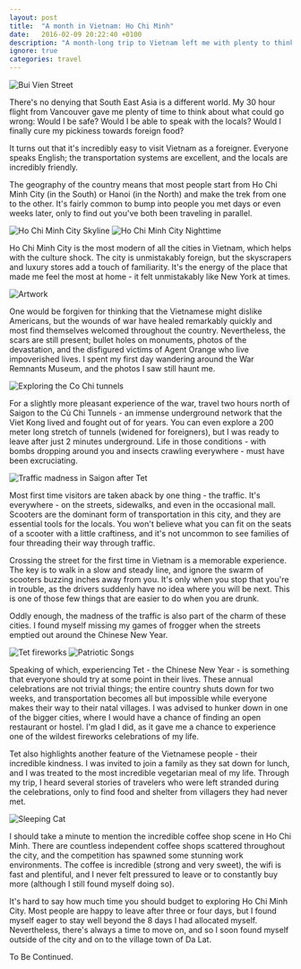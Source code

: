 ```yaml
---
layout: post
title:  "A month in Vietnam: Ho Chi Minh"
date:   2016-02-09 20:22:40 +0100
description: "A month-long trip to Vietnam left me with plenty to think and write about. Embarassingly, I never managed to get beyond the first chapter of this blog series, but Ho Chi Minh is still a place I revisit in my memories"
ignore: true
categories: travel
---
```


![Bui Vien Street](http://res.cloudinary.com/jms-personal/image/upload/v1455775771/HCM_-_2_nvd9dq.jpg)

There's no denying that South East Asia is a different world. My 30 hour flight from Vancouver gave me plenty of time to think about what could go wrong: Would I be safe? Would I be able to speak with the locals? Would I finally cure my pickiness towards foreign food?

It turns out that it's incredibly easy to visit Vietnam as a foreigner. Everyone speaks English; the transportation systems are excellent, and the locals are incredibly friendly.

The geography of the country means that most people start from Ho Chi Minh City (in the South) or Hanoi (in the North) and make the trek from one to the other. It's fairly common to bump into people you met days or even weeks later, only to find out you've both been traveling in parallel.

![Ho Chi Minh City Skyline](http://res.cloudinary.com/jms-personal/image/upload/v1455775820/HCM_-_18_enva5z.jpg)
![Ho Chi Minh City Nighttime](http://res.cloudinary.com/jms-personal/image/upload/v1455775788/HCM_-_11_jvi8y9.jpg)

Ho Chi Minh City is the most modern of all the cities in Vietnam, which helps with the culture shock. The city is unmistakably foreign, but the skyscrapers and luxury stores add a touch of familiarity. It's the energy of the place that made me feel the most at home - it felt unmistakably like New York at times.

![Artwork](http://res.cloudinary.com/jms-personal/image/upload/v1455855686/DSC02985_yauuln.jpg)

One would be forgiven for thinking that the Vietnamese might dislike Americans, but the wounds of war have healed remarkably quickly and most find themselves welcomed throughout the country. Nevertheless, the scars are still present; bullet holes on monuments, photos of the devastation, and the disfigured victims of Agent Orange who live impoverished lives. I spent my first day wandering around the War Remnants Museum, and the photos I saw still haunt me.

![Exploring the Co Chi tunnels](http://res.cloudinary.com/jms-personal/image/upload/v1455775865/HCM_-_33_j4f2ku.jpg)

For a slightly more pleasant experience of the war, travel two hours north of Saigon to the Củ Chi Tunnels - an immense underground network that the Viet Kong lived and fought out of for years. You can even explore a 200 meter long stretch of tunnels (widened for foreigners), but I was ready to leave after just 2 minutes underground. Life in those conditions - with bombs dropping around you and insects crawling everywhere - must have been excruciating.

![Traffic madness in Saigon after Tet](http://res.cloudinary.com/jms-personal/image/upload/v1455775837/HCM_-_24_db4mdf.jpg)

Most first time visitors are taken aback by one thing - the traffic. It's everywhere - on the streets, sidewalks, and even in the occasional mall. Scooters are the dominant form of transportation in this city, and they are essential tools for the locals. You won't believe what you can fit on the seats of a scooter with a little craftiness, and it's not uncommon to see families of four threading their way through traffic.

Crossing the street for the first time in Vietnam is a memorable experience. The key is to walk in a slow and steady line, and ignore the swarm of scooters buzzing inches away from you. It's only when you stop that you're in trouble, as the drivers suddenly have no idea where you will be next. This is one of those few things that are easier to do when you are drunk.

Oddly enough, the madness of the traffic is also part of the charm of these cities. I found myself missing my games of frogger when the streets emptied out around the Chinese New Year.

![Tet fireworks](http://res.cloudinary.com/jms-personal/image/upload/v1455775831/HCM_-_23_ekgpvp.jpg)
![Patriotic Songs](http://res.cloudinary.com/jms-personal/image/upload/v1455775759/HCM_-_5_auknyu.jpg)

Speaking of which, experiencing Tet - the Chinese New Year - is something that everyone should try at some point in their lives. These annual celebrations are not trivial things; the entire country shuts down for two weeks, and transportation becomes all but impossible while everyone makes their way to their natal villages. I was advised to hunker down in one of the bigger cities, where I would have a chance of finding an open restaurant or hostel. I'm glad I did, as it gave me a chance to experience one of the wildest fireworks celebrations of my life.

Tet also highlights another feature of the Vietnamese people - their incredible kindness. I was invited to join a family as they sat down for lunch, and I was treated to the most incredible vegetarian meal of my life. Through my trip, I heard several stories of travelers who were left stranded during the celebrations, only to find food and shelter from villagers they had never met.

![Sleeping Cat](http://res.cloudinary.com/jms-personal/image/upload/v1455775782/HCM_-_8_lziykv.jpg)

I should take a minute to mention the incredible coffee shop scene in Ho Chi Minh. There are countless independent coffee shops scattered throughout the city, and the competition has spawned some stunning work environments. The coffee is incredible (strong and very sweet), the wifi is fast and plentiful, and I never felt pressured to leave or to constantly buy more (although I still found myself doing so).

It's hard to say how much time you should budget to exploring Ho Chi Minh City. Most people are happy to leave after three or four days, but I found myself eager to stay well beyond the 8 days I had allocated myself. Nevertheless, there's always a time to move on, and so I soon found myself outside of the city and on to the village town of Da Lat.

To Be Continued.
